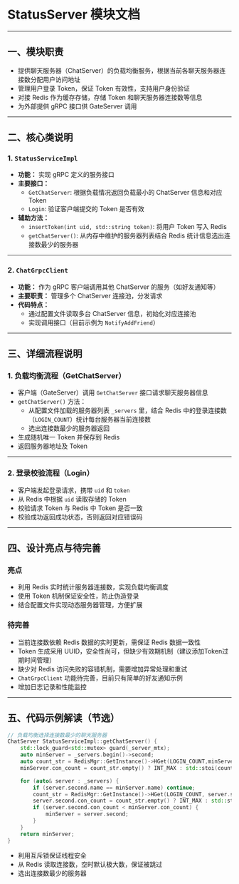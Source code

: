 # StatusServer 模块文档

------

## 一、模块职责

- 提供聊天服务器（ChatServer）的负载均衡服务，根据当前各聊天服务器连接数分配用户访问地址
- 管理用户登录 Token，保证 Token 有效性，支持用户身份验证
- 对接 Redis 作为缓存存储，存储 Token 和聊天服务器连接数等信息
- 为外部提供 gRPC 接口供 GateServer 调用

------

## 二、核心类说明

### 1. `StatusServiceImpl`

- **功能：** 实现 gRPC 定义的服务接口
- **主要接口：**
  - `GetChatServer`: 根据负载情况返回负载最小的 ChatServer 信息和对应 Token
  - `Login`: 验证客户端提交的 Token 是否有效
- **辅助方法：**
  - `insertToken(int uid, std::string token)`: 将用户 Token 写入 Redis
  - `getChatServer()`: 从内存中维护的服务器列表结合 Redis 统计信息选出连接数最少的服务器

------

### 2. `ChatGrpcClient`

- **功能：** 作为 gRPC 客户端调用其他 ChatServer 的服务（如好友通知等）
- **主要职责：** 管理多个 ChatServer 连接池，分发请求
- **代码特点：**
  - 通过配置文件读取多台 ChatServer 信息，初始化对应连接池
  - 实现调用接口（目前示例为 `NotifyAddFriend`）

------

## 三、详细流程说明

### 1. 负载均衡流程（GetChatServer）

- 客户端（GateServer）调用 `GetChatServer` 接口请求聊天服务器信息
- `getChatServer()` 方法：
  - 从配置文件加载的服务器列表 `_servers` 里，结合 Redis 中的登录连接数（`LOGIN_COUNT`）统计每台服务器当前连接数
  - 选出连接数最少的服务器返回
- 生成随机唯一 Token 并保存到 Redis
- 返回服务器地址及 Token

------

### 2. 登录校验流程（Login）

- 客户端发起登录请求，携带 `uid` 和 `token`
- 从 Redis 中根据 `uid` 读取存储的 Token
- 校验请求 Token 与 Redis 中 Token 是否一致
- 校验成功返回成功状态，否则返回对应错误码

------

## 四、设计亮点与待完善

### 亮点

- 利用 Redis 实时统计服务器连接数，实现负载均衡调度
- 使用 Token 机制保证安全性，防止伪造登录
- 结合配置文件实现动态服务器管理，方便扩展

### 待完善

- 当前连接数依赖 Redis 数据的实时更新，需保证 Redis 数据一致性
- Token 生成采用 UUID，安全性尚可，但缺少有效期机制（建议添加Token过期时间管理）
- 缺少对 Redis 访问失败的容错机制，需要增加异常处理和重试
- `ChatGrpcClient` 功能待完善，目前只有简单的好友通知示例
- 增加日志记录和性能监控

------

## 五、代码示例解读（节选）

```c++
// 负载均衡选择连接数最少的聊天服务器
ChatServer StatusServiceImpl::getChatServer() {
    std::lock_guard<std::mutex> guard(_server_mtx);
    auto minServer = _servers.begin()->second;
    auto count_str = RedisMgr::GetInstance()->HGet(LOGIN_COUNT,minServer.name);
    minServer.con_count = count_str.empty() ? INT_MAX : std::stoi(count_str);

    for (auto& server : _servers) {
        if (server.second.name == minServer.name) continue;
        count_str = RedisMgr::GetInstance()->HGet(LOGIN_COUNT, server.second.name);
        server.second.con_count = count_str.empty() ? INT_MAX : std::stoi(count_str);
        if (server.second.con_count < minServer.con_count) {
            minServer = server.second;
        }
    }
    return minServer;
}
```

- 利用互斥锁保证线程安全
- 从 Redis 读取连接数，空时默认极大数，保证被跳过
- 选出连接数最少的服务器